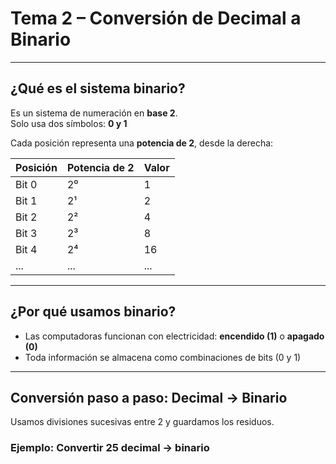# Tema 2 – Conversión de Decimal a Binario

---

## ¿Qué es el sistema binario?

Es un sistema de numeración en **base 2**.  
Solo usa dos símbolos: **0 y 1**

Cada posición representa una **potencia de 2**, desde la derecha:

| Posición | Potencia de 2 | Valor |
|----------|----------------|-------|
| Bit 0    | 2⁰             | 1     |
| Bit 1    | 2¹             | 2     |
| Bit 2    | 2²             | 4     |
| Bit 3    | 2³             | 8     |
| Bit 4    | 2⁴             | 16    |
| ...      | ...            | ...   |

---

## ¿Por qué usamos binario?

- Las computadoras funcionan con electricidad: **encendido (1)** o **apagado (0)**
- Toda información se almacena como combinaciones de bits (0 y 1)

---

## Conversión paso a paso: **Decimal → Binario**

Usamos divisiones sucesivas entre 2 y guardamos los residuos.

### Ejemplo: Convertir **25 decimal → binario**
